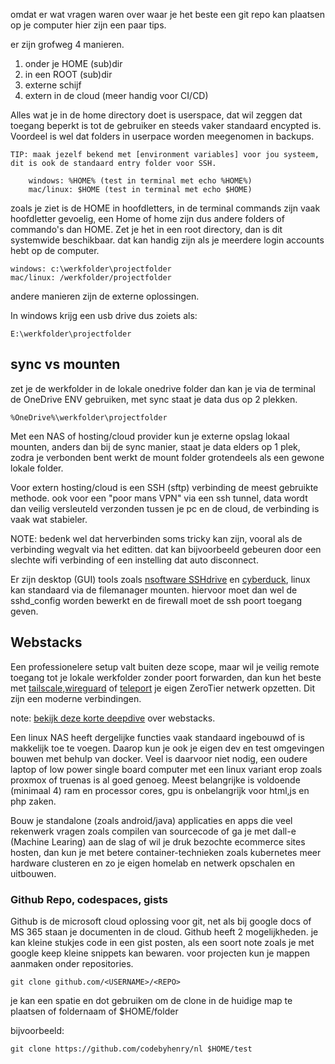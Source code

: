 omdat er wat vragen waren over waar je het beste een git repo kan plaatsen op je computer hier zijn een paar tips.

er zijn grofweg 4 manieren.

1. onder je HOME (sub)dir
2. in een ROOT (sub)dir
3. externe schijf
4. extern in de cloud (meer handig voor CI/CD)

Alles wat je in de home directory doet is userspace, dat wil zeggen dat toegang beperkt is tot de gebruiker en steeds vaker standaard encypted is. Voordeel is wel dat folders in userpace worden meegenomen in backups.

`TIP: maak jezelf bekend met [environment variables] voor jou systeem, dit is ook de standaard entry folder voor SSH.`
	
```  
	windows: %HOME% (test in terminal met echo %HOME%)
	mac/linux: $HOME (test in terminal met echo $HOME)
```
	
zoals je ziet is de HOME in hoofdletters, in de terminal commands zijn vaak hoofdletter gevoelig, een Home of home zijn dus  andere folders of commando's dan HOME. Zet je het in een root directory, dan is dit systemwide beschikbaar. dat kan handig zijn als je meerdere login accounts hebt op de computer.

```
windows: c:\werkfolder\projectfolder
mac/linux: /werkfolder/projectfolder
```

andere manieren zijn de externe oplossingen. 

In windows krijg een usb drive dus zoiets als:

```
E:\werkfolder\projectfolder
```

## sync vs mounten
zet je de werkfolder in de lokale onedrive folder dan kan je via de terminal de OneDrive ENV gebruiken, met sync staat je data dus op 2 plekken.

`%OneDrive%\werkfolder\projectfolder` 

Met een NAS of hosting/cloud provider kun je externe opslag lokaal mounten, anders dan bij de sync manier, staat je data elders op 1 plek, zodra je verbonden bent werkt de mount folder grotendeels als een gewone lokale folder. 

Voor extern hosting/cloud is een SSH (sftp) verbinding de meest gebruikte methode. ook voor een "poor mans VPN" via een ssh tunnel, data wordt dan veilig versleuteld verzonden tussen je pc en de cloud, de verbinding is vaak wat stabieler. 

NOTE: bedenk wel dat herverbinden soms tricky kan zijn, vooral als de verbinding wegvalt via het editten. dat kan bijvoorbeeld gebeuren door een slechte wifi verbinding of een instelling dat auto disconnect. 

Er zijn desktop (GUI) tools zoals [nsoftware SSHdrive](https://www.nsoftware.com/sftp/drive/) en [cyberduck](https://cyberduck.io), linux kan standaard via de filemanager mounten. hiervoor moet dan wel de sshd_config worden bewerkt en de firewall moet de ssh poort toegang geven.

## Webstacks
Een professionelere setup valt buiten deze scope, maar wil je veilig remote toegang tot je lokale werkfolder zonder poort forwarden, dan kun het beste met [tailscale](https://tailscale.com),[wireguard](https://wireguard.com) of [teleport](https://goteleport.com) je eigen ZeroTier netwerk opzetten. Dit zijn een moderne verbindingen. 

note: [bekijk deze korte deepdive](https://www.youtube.com/watch?v=Sxxw3qtb3_g&t=1s) over webstacks.


Een linux NAS heeft dergelijke functies vaak standaard ingebouwd of is makkelijk toe te voegen. Daarop kun je ook je eigen dev en test omgevingen bouwen met behulp van docker. Veel is daarvoor niet nodig, een oudere laptop of low power single board computer met een linux variant erop zoals proxmox of truenas is al goed genoeg. Meest belangrijke is voldoende (minimaal 4) ram en processor cores, gpu is onbelangrijk voor html,js en php zaken.

Bouw je standalone (zoals android/java) applicaties en apps die veel rekenwerk vragen zoals compilen van sourcecode of ga je met dall-e (Machine Learing) aan de slag of wil je druk bezochte ecommerce sites hosten, dan kun je met betere container-technieken zoals kubernetes meer hardware clusteren en zo je eigen homelab en netwerk opschalen en uitbouwen.

### Github Repo, codespaces, gists
Github is de microsoft cloud oplossing voor git, net als bij google docs of MS 365 staan je documenten in de cloud. Github heeft 2 mogelijkheden. je kan kleine stukjes code in een gist posten, als een soort note zoals je met google keep kleine snippets kan bewaren. voor projecten kun je mappen aanmaken onder repositories. 

`git clone github.com/<USERNAME>/<REPO>` 

je kan een spatie en dot gebruiken om de clone in de huidige map te plaatsen of foldernaam of $HOME/folder

bijvoorbeeld:

```
git clone https://github.com/codebyhenry/nl $HOME/test
```








